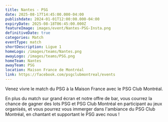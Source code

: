 ```yaml
---
title: Nantes - PSG
date: 2025-08-17T14:45:00.000-04:00
publishdate: 2024-01-01T12:00:00.000-04:00
expiryDate: 2025-08-18T06:45:00.000Z
featureImage: images/event/Nantes-PSG-Insta.png
definitiveDate: true
categories: Match
eventType: match
shortDescription: Ligue 1
homeLogo: /images/teams/Nantes.png
awayLogo: /images/teams/PSG.png
homeTeam: Nantes
awayTeam: PSG
location: Maison France de Montréal
link: https://facebook.com/psgclubmontreal/events
---
```


Venez vivre le match du PSG à la Maison France avec le PSG Club Montréal.

En plus du match sur grand écran et notre offre de bar, vous courrez la chance de gagner des lots PSG et PSG Club Montréal en participant au jeux organisés, et vous pourrez vous immerger dans l'ambiance du PSG Club Montréal, en chantant et supportant le PSG avec nous !
